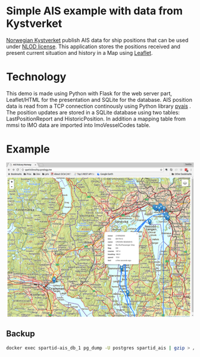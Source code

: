 # Simple AIS example with data from Kystverket
[Norwegian Kystverket](http://kystverket.no) publish AIS data for ship positions that can be used under [NLOD license](https://data.norge.no/nlod/no/1.0). This application stores the positions received and present current situation and history in a Map using [Leaflet](http://http://leafletjs.com).

# Technology
This demo is made using Python with Flask for the web server part, Leaflet/HTML for the presentation and SQLite for the database. AIS position data is read from a TCP connection continously using Python library [pyais](https://github.com/M0r13n/pyais) . The position updates are stored in a SQLite database using two tables: LastPositionReport and HistoricPosition. In addition a mapping table from mmsi to IMO data are imported into ImoVesselCodes table.

# Example
![Map](docs/AIS_history.png)


## Backup
```bash
docker exec spartid-ais_db_1 pg_dump -U postgres spartid_ais | gzip > /srv/db-backups/posgtres/spartid_ais/spartid_ais-$(date +%Y-%m-%d).tar.gz
```
